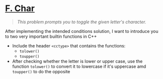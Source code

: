 # [F. Char](https://codeforces.com/group/6uhngucRCe/contest/429334/problem/F)
> *This problem prompts you to toggle the given letter's character.*

After implementing the intended conditions solution, I want to introduce you to two very important builtin functions in C++
+ Include the header ```<cctype>``` that contains the functions:
  + ```tolower()```
  + ```toupper()```
+ After checking whether the letter is lower or upper case, use the function ```tolower()``` to convert it to lowercase if it's uppercase amd ```toupper()``` to do the opposite
